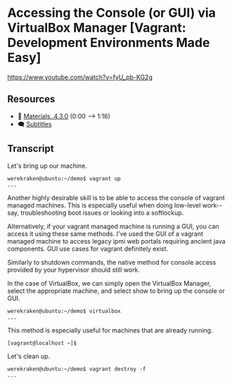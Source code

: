 # Accessing the Console (or GUI) via VirtualBox Manager [Vagrant: Development Environments Made Easy]

https://www.youtube.com/watch?v=fyU_pb-KG2g

## Resources

* 🧱 [Materials..4.3.0](../04.Scripts.03..The.Single.Command.Principle/Materials..4.3.0) (0:00 --> 1:16)
* 🗨 [Subtitles](subtitles.srt)

## Transcript

Let's bring up our machine.
```
werekraken@ubuntu:~/demo$ vagrant up
...
```

Another highly desirable skill is to be able to access the console of vagrant managed machines. This is especially useful when doing low-level work--say, troubleshooting boot issues or looking into a softlockup.

Alternatively, if your vagrant managed machine is running a GUI, you can access it using these same methods. I've used the GUI of a vagrant managed machine to access legacy ipmi web portals requiring ancient java components. GUI use cases for vagrant definitely exist.

Similarly to shutdown commands, the native method for console access provided by your hypervisor should still work.

In the case of VirtualBox, we can simply open the VirtualBox Manager, select the appropriate machine, and select show to bring up the console or GUI.
```
werekraken@ubuntu:~/demo$ virtualbox
...
```

This method is especially useful for machines that are already running.
```
[vagrant@localhost ~]$ 
```

Let's clean up.
```
werekraken@ubuntu:~/demo$ vagrant destroy -f
...
```
